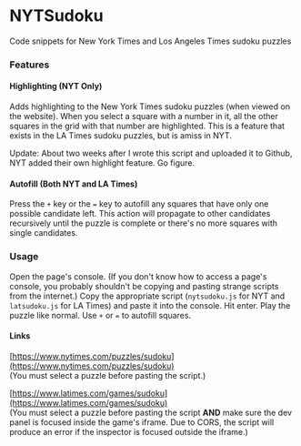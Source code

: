 # NYTSudoku

Code snippets for New York Times and Los Angeles Times sudoku puzzles

### Features

#### Highlighting (NYT Only)

Adds highlighting to the New York Times sudoku puzzles (when viewed on the website).
When you select a square with a number in it, all the other squares in the grid with that number are highlighted.
This is a feature that exists in the LA Times sudoku puzzles, but is amiss in NYT.

Update: About two weeks after I wrote this script and uploaded it to Github, NYT added their own highlight feature. Go figure.

#### Autofill (Both NYT and LA Times)

Press the `+` key or the `=` key to autofill any squares that have only one possible candidate left.
This action will propagate to other candidates recursively until the puzzle is complete or there's no more squares with
single candidates.

### Usage

Open the page's console. (If you don't know how to access a page's console, you probably shouldn't be copying and
pasting strange scripts from the internet.) Copy the appropriate script (`nytsudoku.js` for NYT and `latsudoku.js`
for LA Times) and paste it into the console. Hit enter. Play the puzzle like normal. Use `+` or `=` to autofill squares.

#### Links

[https://www.nytimes.com/puzzles/sudoku](https://www.nytimes.com/puzzles/sudoku)<br>
(You must select a puzzle before pasting the script.)

[https://www.latimes.com/games/sudoku](https://www.latimes.com/games/sudoku)<br>
(You must select a puzzle before pasting the script **AND** make sure the dev panel is focused inside the game's iframe.
Due to CORS, the script will produce an error if the inspector is focused outside the iframe.)
